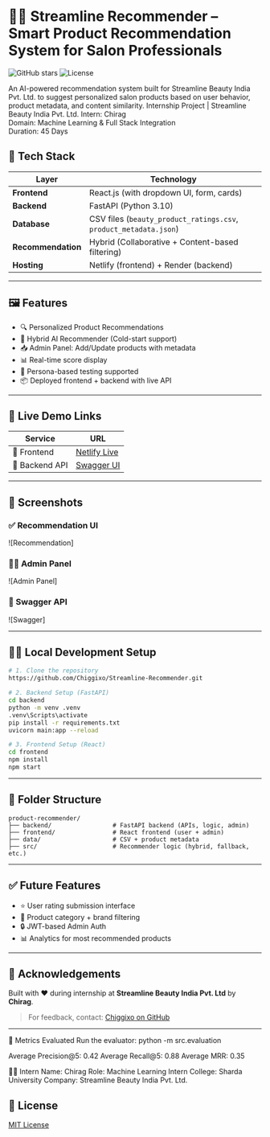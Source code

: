 # 💇‍♀️ Streamline Recommender – Smart Product Recommendation System for Salon Professionals

![GitHub stars](https://img.shields.io/github/stars/Chiggixo/Streamline-Recommender?style=social)
![License](https://img.shields.io/github/license/Chiggixo/Streamline-Recommender)

An AI-powered recommendation system built for Streamline Beauty India Pvt. Ltd. to suggest personalized salon products based on user behavior, product metadata, and content similarity.
Internship Project | Streamline Beauty India Pvt. Ltd.
Intern: Chirag  
Domain: Machine Learning & Full Stack Integration  
Duration: 45 Days

## 🔧 Tech Stack

| Layer              | Technology                                                        |
| ------------------ | ----------------------------------------------------------------- |
| **Frontend**       | React.js (with dropdown UI, form, cards)                          |
| **Backend**        | FastAPI (Python 3.10)                                             |
| **Database**       | CSV files (`beauty_product_ratings.csv`, `product_metadata.json`) |
| **Recommendation** | Hybrid (Collaborative + Content-based filtering)                  |
| **Hosting**        | Netlify (frontend) + Render (backend)                             |

---

## 🖼️ Features

* 🔍 Personalized Product Recommendations
* 🧠 Hybrid AI Recommender (Cold-start support)
* 📥 Admin Panel: Add/Update products with metadata
* 📊 Real-time score display
* 🧪 Persona-based testing supported
* 📦 Deployed frontend + backend with live API

---

## 🚀 Live Demo Links

| Service        | URL                                                     |
| -------------- | ------------------------------------------------------- |
| 🔗 Frontend    | [Netlify Live](https://streamline-beauty-recommendation.netlify.app/)    |
| 🔌 Backend API | [Swagger UI](https://your-render-api.onrender.com/docs) |

---

## 📸 Screenshots

### ✅ Recommendation UI

![Recommendation]

### 🧑‍💼 Admin Panel

![Admin Panel]

### 🧪 Swagger API

![Swagger]

---

## 🧑‍💻 Local Development Setup

```bash
# 1. Clone the repository
https://github.com/Chiggixo/Streamline-Recommender.git

# 2. Backend Setup (FastAPI)
cd backend
python -m venv .venv
.venv\Scripts\activate
pip install -r requirements.txt
uvicorn main:app --reload

# 3. Frontend Setup (React)
cd frontend
npm install
npm start
```

---

## 📁 Folder Structure

```
product-recommender/
├── backend/                 # FastAPI backend (APIs, logic, admin)
├── frontend/                # React frontend (user + admin)
├── data/                    # CSV + product metadata
├── src/                     # Recommender logic (hybrid, fallback, etc.)
```

---

## ✅ Future Features

* ⭐ User rating submission interface
* 🧾 Product category + brand filtering
* 🔒 JWT-based Admin Auth
* 📊 Analytics for most recommended products

---

## 🙌 Acknowledgements

Built with ❤️ during internship at **Streamline Beauty India Pvt. Ltd** by **Chirag**.

> For feedback, contact: [Chiggixo on GitHub](https://github.com/Chiggixo)

---

🧪 Metrics Evaluated
Run the evaluator:
python -m src.evaluation

Average Precision@5: 0.42
Average Recall@5: 0.88
Average MRR: 0.35


👨‍💻 Intern
Name: Chirag
Role: Machine Learning Intern
College: Sharda University
Company: Streamline Beauty India Pvt. Ltd.

## 📃 License

[MIT License](LICENSE)
